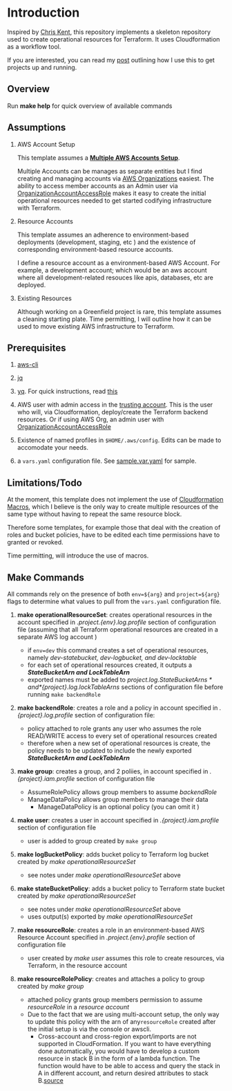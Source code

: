 # Introduction
Inspired by [Chris Kent](https://thirstydeveloper.io/), this repository implements a skeleton repository used to create operational resources for Terraform. It uses Cloudformation as a workflow tool. 

If you are interested, you can read my [post]() outlining how I use this to get projects up and running.

## Overview
Run __make help__ for quick overview of available commands  

## Assumptions

1. AWS Account Setup

	This template assumes a [__Multiple AWS Accounts Setup__](https://docs.aws.amazon.com/whitepapers/latest/organizing-your-aws-environment/benefits-of-using-multiple-aws-accounts.html). 

	Multiple Accounts can be manages as separate entities but I find creating and managing accounts via [AWS Organizations](https://docs.aws.amazon.com/controltower/latest/userguide/organizations.html) easiest.  The ability to access member accounts as an Admin user via [OrganizationAccountAccessRole](https://docs.aws.amazon.com/organizations/latest/userguide/orgs_manage_accounts_access.html) makes it easy to create the initial operational resources needed to get started codifying infrastructure with Terraform. 

2. Resource Accounts 

	This template assumes an adherence to environment-based deployments (development, staging, etc ) and the existence of corresponding environment-based resource accounts. 

	I define a resource account as a environment-based AWS Account. For example, a development account; which would be an aws account where all development-related resouces like apis, databases, etc are deployed. 

3. Existing Resources

	Although working on a Greenfield project is rare, this template assumes a cleaning starting plate. Time permitting, I will outline how it can be used to move existing AWS infrastructure to Terraform.


## Prerequisites

1. [aws-cli](https://docs.aws.amazon.com/cli/latest/userguide/getting-started-install.html)

2. [jq](https://jqlang.github.io/jq/download/)

3. [yq](https://github.com/mikefarah/yq#install). For quick instructions, read [this](https://www.sanderh.dev/parsing-YAML-files-using-yq/)
 
4. AWS user with admin access in the [trusting account](https://docs.aws.amazon.com/IAM/latest/UserGuide/tutorial_cross-account-with-roles.html). This is the user who will, via Cloudformation, deploy/create the Terraform backend resources. Or if using AWS Org, an admin user with [OrganizationAccountAccessRole](https://docs.aws.amazon.com/organizations/latest/userguide/orgs_manage_accounts_access.html) 

5. Existence of named profiles in `$HOME/.aws/config`. Edits can be made to accomodate your needs. 

6. a `vars.yaml` configuration file. See [sample.var.yaml](https://github.com/msuzoagu/TerraformOperationalResources/blob/main/sample.var.yaml) for sample.


## Limitations/Todo
At the moment, this template does not implement the use of [Cloudformation Macros](https://docs.aws.amazon.com/AWSCloudFormation/latest/UserGuide/template-macros.html), which I believe is the only way to create multiple resources of the same type without having to repeat the same resource block.

Therefore some templates, for example those that deal with the creation of roles and bucket policies, have to be edited each time permissions have to granted or revoked. 

Time permitting, will introduce the use of macros.

## Make Commands

All commands rely on the presence of both `env=${arg}` and `project=${arg}` flags to determine what values to pull from the `vars.yaml` configuration file.


1. __make operationalResourceSet__: creates operational resources in the account specified in *.${project}.${env}.log.profile* section of configuration file (assuming that all Terraform operational resources are created in a separate AWS log account )
	+ if `env=dev` this command creates a set of operational resources, namely _dev-statebucket, dev-logbucket, and dev-locktable_
	+ for each set of operational resources created, it outputs a ***StateBucketArn and LockTableArn*** 
	+ exported names must be added to *${project}.log.StateBucketArns* and  *${project}.log.lockTableArns* sections of configuration file before running `make backendRole`


2. __make backendRole__: creates a role and a policy in account specified in *.{project}.log.profile* section of configuration file: 
	+ policy attached to role grants any user who assumes the role READ/WRITE access to every set of operational resources created
	+ therefore when a new set of operational resources is create, the policy needs to be updated to include the newly exported ***StateBucketArn and LockTableArn***


3. __make group__: creates a group, and 2 poliies, in account specified in  *.{project}.iam.profile* section of configuration file
	+ AssumeRolePolicy allows group members to assume *backendRole*
	+ ManageDataPolicy allows group members to manage their data
		* ManageDataPolicy is an optional policy (you can omit it )

4. __make user__: creates a user in account specified in *.{project}.iam.profile* section of configuration file
	+ user is added to group created by `make group`

5. __make logBucketPolicy__: adds bucket policy to Terraform log bucket created by *make operationalResourceSet*
	+ see notes under *make operationalResourceSet* above
	

6. __make stateBucketPolicy__: adds a bucket policy to Terraform state bucket created by *make operationalResourceSet* 
	+ see notes under *make operationalResourceSet* above
	+ uses output(s) exported by *make operationalResourceSet*

7. __make resourceRole__: creates a role in an environment-based AWS Resource Account specified in *.${project}.${env}.profile* section of configuration file 
	+  user created by *make user* assumes this role to create resources, via Terraform, in the resource account

8. __make resourceRolePolicy__: creates and attaches a policy to group created by *make group*
	+ attached policy grants group members permission to assume *resourceRole*	in a *resource account*
	+ Due to the fact that we are using multi-account setup, the only way to update this policy with the arn of any`resourceRole` created after the initial setup is via the console or awscli. 
		* Cross-account and cross-region export/imports are not supported in CloudFormation. If you want to have everything done automatically, you would have to develop a custom resource in stack B in the form of a lambda function. The function would have to be able to access and query the stack in A in different account, and return desired attributes to stack B.[source](https://stackoverflow.com/questions/66040228/cross-stack-reference-from-different-aws-accounts)
